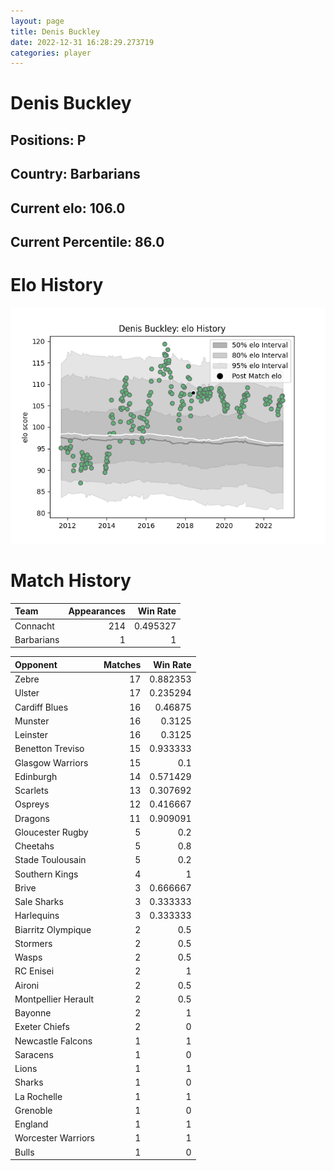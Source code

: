 ```yaml
---  
layout: page  
title: Denis Buckley  
date: 2022-12-31 16:28:29.273719  
categories: player  
---
```

# Denis Buckley

## Positions: P

## Country: Barbarians

## Current elo: 106.0

## Current Percentile: 86.0

# Elo History


![elo history](history_DenisBuckley.png)
# Match History


| Team       |   Appearances |   Win Rate |
|:-----------|--------------:|-----------:|
| Connacht   |           214 |   0.495327 |
| Barbarians |             1 |   1        |

| Opponent            |   Matches |   Win Rate |
|:--------------------|----------:|-----------:|
| Zebre               |        17 |   0.882353 |
| Ulster              |        17 |   0.235294 |
| Cardiff Blues       |        16 |   0.46875  |
| Munster             |        16 |   0.3125   |
| Leinster            |        16 |   0.3125   |
| Benetton Treviso    |        15 |   0.933333 |
| Glasgow Warriors    |        15 |   0.1      |
| Edinburgh           |        14 |   0.571429 |
| Scarlets            |        13 |   0.307692 |
| Ospreys             |        12 |   0.416667 |
| Dragons             |        11 |   0.909091 |
| Gloucester Rugby    |         5 |   0.2      |
| Cheetahs            |         5 |   0.8      |
| Stade Toulousain    |         5 |   0.2      |
| Southern Kings      |         4 |   1        |
| Brive               |         3 |   0.666667 |
| Sale Sharks         |         3 |   0.333333 |
| Harlequins          |         3 |   0.333333 |
| Biarritz Olympique  |         2 |   0.5      |
| Stormers            |         2 |   0.5      |
| Wasps               |         2 |   0.5      |
| RC Enisei           |         2 |   1        |
| Aironi              |         2 |   0.5      |
| Montpellier Herault |         2 |   0.5      |
| Bayonne             |         2 |   1        |
| Exeter Chiefs       |         2 |   0        |
| Newcastle Falcons   |         1 |   1        |
| Saracens            |         1 |   0        |
| Lions               |         1 |   1        |
| Sharks              |         1 |   0        |
| La Rochelle         |         1 |   1        |
| Grenoble            |         1 |   0        |
| England             |         1 |   1        |
| Worcester Warriors  |         1 |   1        |
| Bulls               |         1 |   0        |